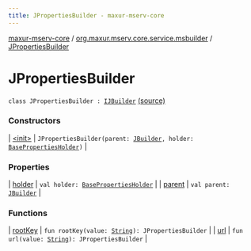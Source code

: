 ```yaml
---
title: JPropertiesBuilder - maxur-mserv-core
---
```


[maxur-mserv-core](../../index.html) / [org.maxur.mserv.core.service.msbuilder](../index.html) / [JPropertiesBuilder](.)

# JPropertiesBuilder

`class JPropertiesBuilder : `[`IJBuilder`](../-i-j-builder/index.html) [(source)](https://github.com/myunusov/maxur-mserv/tree/master/maxur-mserv-core/src/main/kotlin/org/maxur/mserv/core/service/msbuilder/Java.kt#L118)

### Constructors

| [&lt;init&gt;](-init-.html) | `JPropertiesBuilder(parent: `[`JBuilder`](../-j-builder/index.html)`, holder: `[`BasePropertiesHolder`](../-properties-holder/-base-properties-holder/index.html)`)` |

### Properties

| [holder](holder.html) | `val holder: `[`BasePropertiesHolder`](../-properties-holder/-base-properties-holder/index.html) |
| [parent](parent.html) | `val parent: `[`JBuilder`](../-j-builder/index.html) |

### Functions

| [rootKey](root-key.html) | `fun rootKey(value: `[`String`](https://kotlinlang.org/api/latest/jvm/stdlib/kotlin/-string/index.html)`): JPropertiesBuilder` |
| [url](url.html) | `fun url(value: `[`String`](https://kotlinlang.org/api/latest/jvm/stdlib/kotlin/-string/index.html)`): JPropertiesBuilder` |

